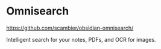 # Omnisearch

https://github.com/scambier/obsidian-omnisearch/

Intelligent search for your notes, PDFs, and OCR for images.
